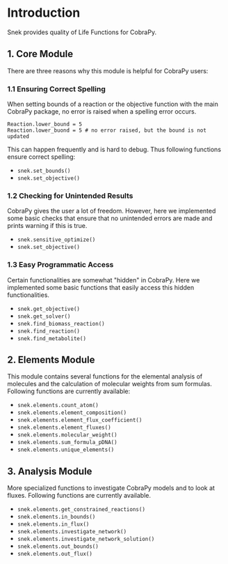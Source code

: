 # Introduction

Snek provides quality of Life Functions for CobraPy.


## 1. Core Module

There are three reasons why this module is helpful for CobraPy users:

### 1.1 Ensuring Correct Spelling

When setting bounds of a reaction or the objective function with the main CobraPy
package, no error is raised when a spelling error occurs.

```
Reaction.lower_bound = 5
Reaction.lower_buond = 5 # no error raised, but the bound is not updated
```

This can happen frequently and is hard to debug. Thus following functions ensure
correct spelling:

* ```snek.set_bounds()```
* ```snek.set_objective()```

### 1.2 Checking for Unintended Results

CobraPy gives the user a lot of freedom. However, here we implemented some basic
checks that ensure that no unintended errors are made and prints warning if this is true.

* ```snek.sensitive_optimize()```
* ```snek.set_objective()```

### 1.3 Easy Programmatic Access

Certain functionalities are somewhat "hidden" in CobraPy. Here we implemented some
basic functions that easily access this hidden functionalities.

* ```snek.get_objective()```
* ```snek.get_solver()```
* ```snek.find_biomass_reaction()```
* ```snek.find_reaction()```
* ```snek.find_metabolite()```

## 2. Elements Module

This module contains several functions for the elemental analysis of molecules
and the calculation of molecular weights from sum formulas. Following functions
are currently available:

* ```snek.elements.count_atom()```
* ```snek.elements.element_composition()```
* ```snek.elements.element_flux_coefficient()```
* ```snek.elements.element_fluxes()```
* ```snek.elements.molecular_weight()```
* ```snek.elements.sum_formula_pDNA()```
* ```snek.elements.unique_elements()```

## 3. Analysis Module

More specialized functions to investigate CobraPy models and to look at fluxes.
Following functions are currently available.

* ```snek.elements.get_constrained_reactions()```
* ```snek.elements.in_bounds()```
* ```snek.elements.in_flux()```
* ```snek.elements.investigate_network()```
* ```snek.elements.investigate_network_solution()```
* ```snek.elements.out_bounds()```
* ```snek.elements.out_flux()```
